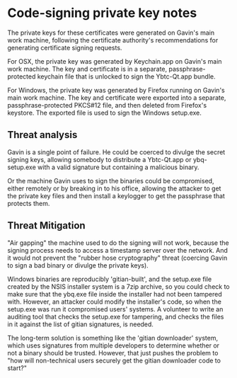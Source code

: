 Code-signing private key notes
==

The private keys for these certificates were generated on Gavin's main work machine,
following the certificate authority's recommendations for generating certificate
signing requests.

For OSX, the private key was generated by Keychain.app on Gavin's main work machine.
The key and certificate is in a separate, passphrase-protected keychain file that is
unlocked to sign the Ybtc-Qt.app bundle.

For Windows, the private key was generated by Firefox running on Gavin's main work machine.
The key and certificate were exported into a separate, passphrase-protected PKCS#12 file, and
then deleted from Firefox's keystore. The exported file is used to sign the Windows setup.exe.

Threat analysis
--

Gavin is a single point of failure. He could be coerced to divulge the secret signing keys,
allowing somebody to distribute a Ybtc-Qt.app or ybq-setup.exe with a valid
signature but containing a malicious binary.

Or the machine Gavin uses to sign the binaries could be compromised, either remotely or
by breaking in to his office, allowing the attacker to get the private key files and then
install a keylogger to get the passphrase that protects them.

Threat Mitigation
--

"Air gapping" the machine used to do the signing will not work, because the signing
process needs to access a timestamp server over the network. And it would not
prevent the "rubber hose cryptography" threat (coercing Gavin to sign a bad binary
or divulge the private keys).

Windows binaries are reproducibly 'gitian-built', and the setup.exe file created
by the NSIS installer system is a 7zip archive, so you could check to make sure
that the ybq.exe file inside the installer had not been tampered with.
However, an attacker could modify the installer's code, so when the setup.exe
was run it compromised users' systems. A volunteer to write an auditing tool
that checks the setup.exe for tampering, and checks the files in it against
the list of gitian signatures, is needed.

The long-term solution is something like the 'gitian downloader' system, which
uses signatures from multiple developers to determine whether or not a binary
should be trusted. However, that just pushes the problem to "how will
non-technical users securely get the gitian downloader code to start?"
